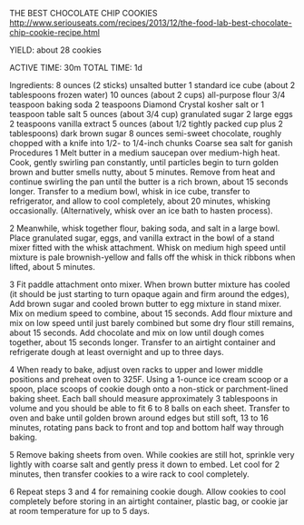 THE BEST CHOCOLATE CHIP COOKIES
http://www.seriouseats.com/recipes/2013/12/the-food-lab-best-chocolate-chip-cookie-recipe.html

YIELD: about 28 cookies

ACTIVE TIME: 30m
TOTAL TIME: 1d


Ingredients:
8 ounces (2 sticks) unsalted butter
1 standard ice cube (about 2 tablespoons frozen water)
10 ounces (about 2 cups) all-purpose flour
3/4 teaspoon baking soda
2 teaspoons Diamond Crystal kosher salt or 1 teaspoon table salt
5 ounces (about 3/4 cup) granulated sugar
2 large eggs
2 teaspoons vanilla extract
5 ounces (about 1/2 tightly packed cup plus 2 tablespoons) dark brown sugar
8 ounces semi-sweet chocolate, roughly chopped with a knife into 1/2- to 1/4-inch chunks
Coarse sea salt for ganish
Procedures
1
Melt butter in a medium saucepan over medium-high heat. Cook, gently swirling pan constantly, until particles begin to turn golden brown and butter smells nutty, about 5 minutes. Remove from heat and continue swirling the pan until the butter is a rich brown, about 15 seconds longer. Transfer to a medium bowl, whisk in ice cube, transfer to refrigerator, and allow to cool completely, about 20 minutes, whisking occasionally. (Alternatively, whisk over an ice bath to hasten process).

2
Meanwhile, whisk together flour, baking soda, and salt in a large bowl. Place granulated sugar, eggs, and vanilla extract in the bowl of a stand mixer fitted with the whisk attachment. Whisk on medium high speed until mixture is pale brownish-yellow and falls off the whisk in thick ribbons when lifted, about 5 minutes.

3
Fit paddle attachment onto mixer. When brown butter mixture has cooled (it should be just starting to turn opaque again and firm around the edges), Add brown sugar and cooled brown butter to egg mixture in stand mixer. Mix on medium speed to combine, about 15 seconds. Add flour mixture and mix on low speed until just barely combined but some dry flour still remains, about 15 seconds. Add chocolate and mix on low until dough comes together, about 15 seconds longer. Transfer to an airtight container and refrigerate dough at least overnight and up to three days.

4
When ready to bake, adjust oven racks to upper and lower middle positions and preheat oven to 325F. Using a 1-ounce ice cream scoop or a spoon, place scoops of cookie dough onto a non-stick or parchment-lined baking sheet. Each ball should measure approximately 3 tablespoons in volume and you should be able to fit 6 to 8 balls on each sheet. Transfer to oven and bake until golden brown around edges but still soft, 13 to 16 minutes, rotating pans back to front and top and bottom half way through baking.

5
Remove baking sheets from oven. While cookies are still hot, sprinkle very lightly with coarse salt and gently press it down to embed. Let cool for 2 minutes, then transfer cookies to a wire rack to cool completely.

6
Repeat steps 3 and 4 for remaining cookie dough. Allow cookies to cool completely before storing in an airtight container, plastic bag, or cookie jar at room temperature for up to 5 days.

